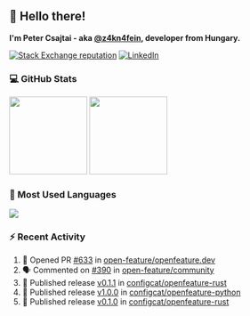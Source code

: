 ## 👋 Hello there!

**I'm Peter Csajtai - aka [@z4kn4fein](https://github.com/z4kn4fein), developer from Hungary.**

[![Stack Exchange reputation](https://img.shields.io/stackexchange/stackoverflow/r/8700582?color=orange&label=reputation&logo=stackoverflow&style=for-the-badge)](https://stackoverflow.com/users/8700582)
[![LinkedIn](https://img.shields.io/badge/linkedin-%230077B5.svg?style=for-the-badge&logo=linkedin&logoColor=white)](https://www.linkedin.com/in/csajtai-p%C3%A9ter-45395341/)

### 💻 GitHub Stats

<div>
  <img height="140px" src="https://github-readme-stats-pcsajtai.vercel.app/api?username=z4kn4fein&show_icons=true&hide_border=true&count_private=true&custom_title=Stats&theme=dracula&line_height=24&hide_title=true">
  <img height="140px" src="https://streak-stats.demolab.com?user=z4kn4fein&theme=dracula&hide_border=true">
  
</div>

### :toolbox: Most Used Languages

<img src="https://github-readme-stats-pcsajtai.vercel.app/api/top-langs/?username=z4kn4fein&theme=dracula&hide_border=true&layout=compact&langs_count=8&hide_title=true">

### :zap: Recent Activity

<!--START_SECTION:activity-->
1. 💪 Opened PR [#633](https://github.com/open-feature/openfeature.dev/pull/633) in [open-feature/openfeature.dev](https://github.com/open-feature/openfeature.dev)
2. 🗣 Commented on [#390](https://github.com/open-feature/community/pull/390#issuecomment-2277462655) in [open-feature/community](https://github.com/open-feature/community)
3. 🚀 Published release [v0.1.1](https://github.com/configcat/openfeature-rust/releases/tag/v0.1.1) in [configcat/openfeature-rust](https://github.com/configcat/openfeature-rust)
4. 🚀 Published release [v1.0.0](https://github.com/configcat/openfeature-python/releases/tag/v1.0.0) in [configcat/openfeature-python](https://github.com/configcat/openfeature-python)
5. 🚀 Published release [v0.1.0](https://github.com/configcat/openfeature-rust/releases/tag/v0.1.0) in [configcat/openfeature-rust](https://github.com/configcat/openfeature-rust)
<!--END_SECTION:activity-->
